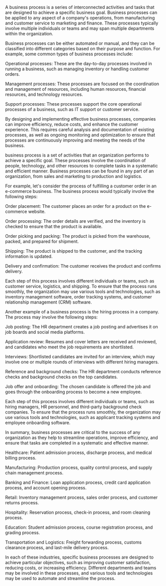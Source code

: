 A business process is a series of interconnected activities and tasks that are designed to achieve a specific business goal. Business processes can be applied to any aspect of a company's operations, from manufacturing and customer service to marketing and finance. These processes typically involve multiple individuals or teams and may span multiple departments within the organization.

Business processes can be either automated or manual, and they can be classified into different categories based on their purpose and function. For example, some common types of business processes include:

Operational processes: These are the day-to-day processes involved in running a business, such as managing inventory or handling customer orders.

Management processes: These processes are focused on the coordination and management of resources, including human resources, financial resources, and technology resources.

Support processes: These processes support the core operational processes of a business, such as IT support or customer service.

By designing and implementing effective business processes, companies can improve efficiency, reduce costs, and enhance the customer experience. This requires careful analysis and documentation of existing processes, as well as ongoing monitoring and optimization to ensure that processes are continuously improving and meeting the needs of the business.

 business process is a set of activities that an organization performs to achieve a specific goal. These processes involve the coordination of people, technology, and other resources to complete tasks in a systematic and efficient manner. Business processes can be found in any part of an organization, from sales and marketing to production and logistics.

For example, let's consider the process of fulfilling a customer order in an e-commerce business. The business process would typically involve the following steps:

Order placement: The customer places an order for a product on the e-commerce website.

Order processing: The order details are verified, and the inventory is checked to ensure that the product is available.

Order picking and packing: The product is picked from the warehouse, packed, and prepared for shipment.

Shipping: The product is shipped to the customer, and the tracking information is updated.

Delivery and confirmation: The customer receives the product and confirms delivery.

Each step of this process involves different individuals or teams, such as customer service, logistics, and shipping. To ensure that the process runs smoothly, the organization may use various tools and technologies, such as inventory management software, order tracking systems, and customer relationship management (CRM) software.

Another example of a business process is the hiring process in a company. The process may involve the following steps:

Job posting: The HR department creates a job posting and advertises it on job boards and social media platforms.

Application review: Resumes and cover letters are received and reviewed, and candidates who meet the job requirements are shortlisted.

Interviews: Shortlisted candidates are invited for an interview, which may involve one or multiple rounds of interviews with different hiring managers.

Reference and background checks: The HR department conducts reference checks and background checks on the top candidates.

Job offer and onboarding: The chosen candidate is offered the job and goes through the onboarding process to become a new employee.

Each step of this process involves different individuals or teams, such as hiring managers, HR personnel, and third-party background check companies. To ensure that the process runs smoothly, the organization may use various tools and technologies, such as applicant tracking systems and employee onboarding software.

In summary, business processes are critical to the success of any organization as they help to streamline operations, improve efficiency, and ensure that tasks are completed in a systematic and effective manner.

Healthcare: Patient admission process, discharge process, and medical billing process.

Manufacturing: Production process, quality control process, and supply chain management process.

Banking and Finance: Loan application process, credit card application process, and account opening process.

Retail: Inventory management process, sales order process, and customer returns process.

Hospitality: Reservation process, check-in process, and room cleaning process.

Education: Student admission process, course registration process, and grading process.

Transportation and Logistics: Freight forwarding process, customs clearance process, and last-mile delivery process.

In each of these industries, specific business processes are designed to achieve particular objectives, such as improving customer satisfaction, reducing costs, or increasing efficiency. Different departments and teams may be involved in these processes, and various tools and technologies may be used to automate and streamline the process.
